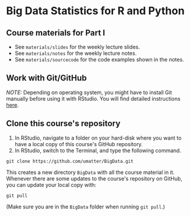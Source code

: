 # Big Data Statistics for R and Python

## Course materials for Part I

- See `materials/slides` for the weekly lecture slides.
- See `materials/notes` for the weekly lecture notes.
- See `materials/sourcecode` for the code examples shown in the notes.


## Work with Git/GitHub

*NOTE:* Depending on operating system, you might have to install Git manually before using it with RStudio. You will find detailed instructions [here](https://support.rstudio.com/hc/en-us/articles/200532077-Version-Control-with-Git-and-SVN).

## Clone this course's repository

1. In RStudio, navigate to a folder on your hard-disk where you want to have a local copy of this course's GitHub repository.
2. In RStudio, switch to the Terminal, and type the following command.

```
git clone https://github.com/umatter/BigData.git
```

This creates a new directory `BigData` with all the course material in it.
Whenever there are some updates to the course's repository on GitHub, you can update your local copy with:
```
git pull
```
(Make sure you are in the `BigData` folder when running `git pull`.)

